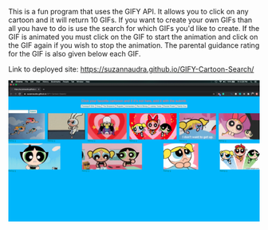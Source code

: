 This is a fun program that uses the GIFY API.  It allows you to click on any cartoon and it will return 10 GIFs.  If you want to create your own GIFs than all you have to do is use the search for which GIFs you'd like to create. If the GIF is animated you must click on the GIF to start the animation and click on the GIF again if you wish to stop the animation. The parental guidance rating for the GIF is also given below each GIF.


Link to deployed site: https://suzannaudra.github.io/GIFY-Cartoon-Search/

![Giphy](GiPHY.png)
